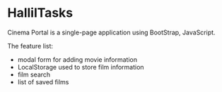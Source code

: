 # HallilTasks
Cinema Portal is a single-page application using BootStrap, JavaScript. 

The feature list:
- modal form for adding movie information
- LocalStorage used to store film information
- film search
- list of saved films
